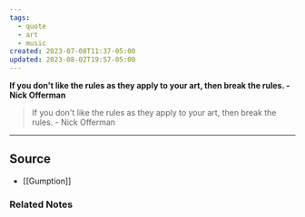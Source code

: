 ```yaml
---
tags:
  - quote
  - art
  - music
created: 2023-07-08T11:37-05:00
updated: 2023-08-02T19:57-05:00
---
```

**If you don't like the rules as they apply to your art, then break the rules. - Nick Offerman**

> If you don't like the rules as they apply to your art, then break the rules. - Nick Offerman
> 

---

## Source
- [[Gumption]]

### Related Notes
